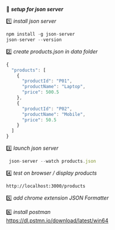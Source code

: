 :beginner: _**setup for json server**_  

:one: _install json server_  

```ts
npm install -g json-server
json-server --version
```

:two: _create products.json in data folder_  
```js
{
  "products": [
    {
      "productId": "P01",
      "productName": "Laptop",
      "price": 500.5
    },
    {
      "productId": "P02",
      "productName": "Mobile",
      "price": 50.5
    }
  ]
}
```
:three: _launch json server_  
```js
 json-server --watch products.json
```

:four: _test on browser / display products_  
```html
http://localhost:3000/products
```

:five: _add chrome extension JSON Formatter_  

:six: _install postman_  
https://dl.pstmn.io/download/latest/win64